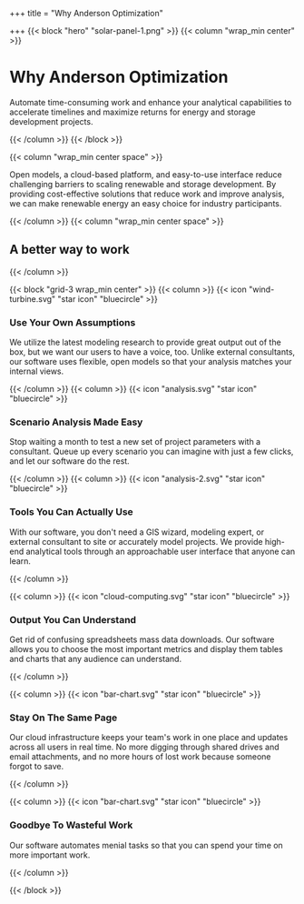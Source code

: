 +++
title = "Why Anderson Optimization"

+++
{{< block "hero" "solar-panel-1.png" >}}
{{< column "wrap_min center" >}}

# Why Anderson Optimization

Automate time-consuming work and enhance your analytical capabilities to accelerate timelines and maximize returns for energy and storage development projects.

{{< /column >}}
{{< /block >}}

{{< column "wrap_min center space" >}}

Open models, a cloud-based platform, and easy-to-use interface reduce challenging barriers to scaling renewable and storage development. By providing cost-effective solutions that reduce work and improve analysis, we can make renewable energy an easy choice for industry participants.

{{< /column >}}
{{< column "wrap_min center space" >}}

## A better way to work

{{< /column >}}

{{< block "grid-3 wrap_min center" >}}
{{< column >}}
{{< icon "wind-turbine.svg" "star icon" "bluecircle" >}}

### Use Your Own Assumptions

We utilize the latest modeling research to provide great output out of the box, but we want our users to have a voice, too. Unlike external consultants, our software uses flexible, open models so that your analysis matches your internal views.

{{< /column >}} {{< column >}} {{< icon "analysis.svg" "star icon" "bluecircle" >}}

### Scenario Analysis Made Easy

Stop waiting a month to test a new set of project parameters with a consultant. Queue up every scenario you can imagine with just a few clicks, and let our software do the rest.

{{< /column >}} {{< column >}} {{< icon "analysis-2.svg" "star icon" "bluecircle" >}}

### Tools You Can Actually Use

With our software, you don't need a GIS wizard, modeling expert, or external consultant to site or accurately model projects. We provide high-end analytical tools through an approachable user interface that anyone can learn.

{{< /column >}}

{{< column >}} {{< icon "cloud-computing.svg" "star icon" "bluecircle" >}}

### Output You Can Understand

Get rid of confusing spreadsheets mass data downloads. Our software allows you to choose the most important metrics and display them tables and charts that any audience can understand.

{{< /column >}}

{{< column >}}
{{< icon "bar-chart.svg" "star icon" "bluecircle" >}}

### Stay On The Same Page

Our cloud infrastructure keeps your team's work in one place and updates across all users in real time. No more digging through shared drives and email attachments, and no more hours of lost work because someone forgot to save.

{{< /column >}}

{{< column >}} {{< icon "bar-chart.svg" "star icon" "bluecircle" >}}

### Goodbye To Wasteful Work 

Our software automates menial tasks so that you can spend your time on more important work.

{{< /column >}}

{{< /block >}}
